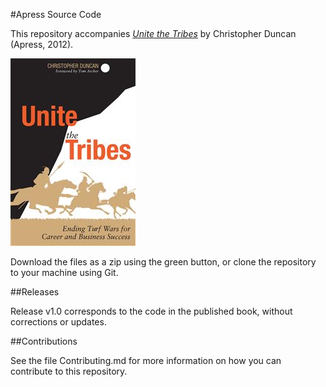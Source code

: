 #Apress Source Code

This repository accompanies [*Unite the Tribes*](http://www.apress.com/9781430251101) by Christopher Duncan (Apress, 2012).

![Cover image](9781430251101.jpg)

Download the files as a zip using the green button, or clone the repository to your machine using Git.

##Releases

Release v1.0 corresponds to the code in the published book, without corrections or updates.

##Contributions

See the file Contributing.md for more information on how you can contribute to this repository.
